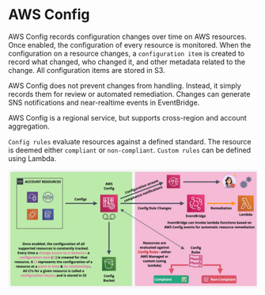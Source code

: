 # AWS Config

AWS Config records configuration changes over time on AWS resources. Once enabled, the configuration of every resource is monitored. When the configuration on a resource changes, a `configuration item` is created to record what changed, who changed it, and other metadata related to the change. All configuration items are stored in S3.

AWS Config does not prevent changes from handling. Instead, it simply records them for review or automated remediation. Changes can generate SNS notifications and near-realtime events in EventBridge.

AWS Config is a regional service, but supports cross-region and account aggregation.

`Config rules` evaluate resources against a defined standard. The resource is deemed either `compliant` or `non-compliant`. `Custom rules` can be defined using Lambda.

![AWS Config](../static/images/config.png)

